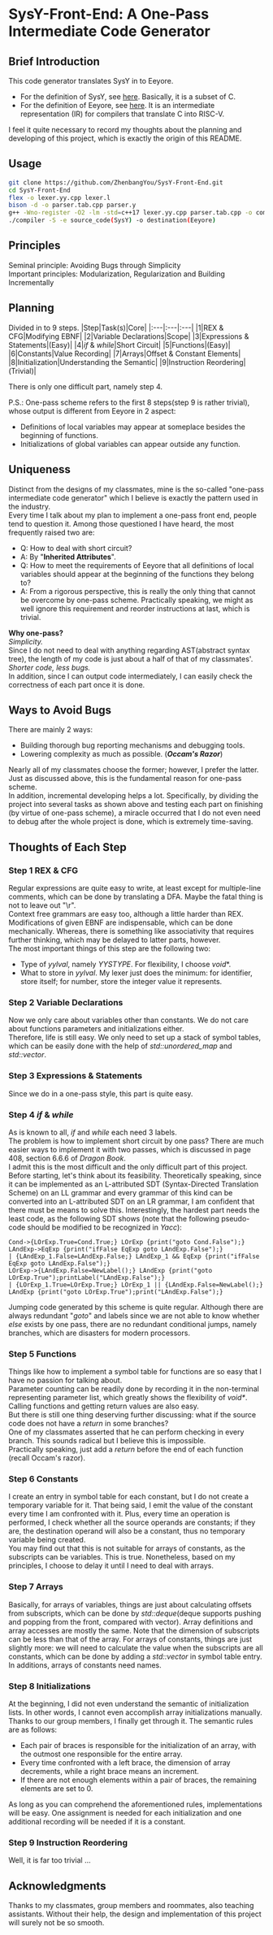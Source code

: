 # SysY-Front-End: A One-Pass Intermediate Code Generator
## Brief Introduction
This code generator translates SysY in to Eeyore.  
  - For the definition of SysY, see [here](https://pku-minic.github.io/online-doc/#/sysy/). Basically, it is a subset of C.  
  - For the definition of Eeyore, see [here](https://pku-minic.github.io/online-doc/#/ir/eeyore). It is an intermediate representation (IR) for compilers that translate C into RISC-V.  

I feel it quite necessary to record my thoughts about the planning and developing of this project, which is exactly the origin of this README.  

## Usage
```Bash
git clone https://github.com/ZhenbangYou/SysY-Front-End.git  
cd SysY-Front-End  
flex -o lexer.yy.cpp lexer.l  
bison -d -o parser.tab.cpp parser.y  
g++ -Wno-register -O2 -lm -std=c++17 lexer.yy.cpp parser.tab.cpp -o compiler -Idirs  
./compiler -S -e source_code(SysY) -o destination(Eeyore)
```

## Principles
Seminal principle: Avoiding Bugs through Simplicity  
Important principles: Modularization, Regularization and Building Incrementally

## Planning
Divided in to 9 steps.
|Step|Task(s)|Core|
|:---|:---|:---|
|1|REX & CFG|Modifying EBNF|
|2|Variable Declarations|Scope|
|3|Expressions & Statements|(Easy)|
|4|*if* & *while*|Short Circuit|
|5|Functions|(Easy)|
|6|Constants|Value Recording|
|7|Arrays|Offset & Constant Elements|
|8|Initialization|Understanding the Semantic|
|9|Instruction Reordering|(Trivial)|

There is only one difficult part, namely step 4.  

P.S.: One-pass scheme refers to the first 8 steps(step 9 is rather trivial), whose output is different from Eeyore in 2 aspect:  
  - Definitions of local variables may appear at someplace besides the beginning of functions.
  - Initializations of global variables can appear outside any function.

## Uniqueness
Distinct from the designs of my classmates, mine is the so-called "one-pass intermediate code generator" which I believe is exactly the pattern used in the industry.  
Every time I talk about my plan to implement a one-pass front end, people tend to question it. Among those questioned I have heard, the most frequently raised two are:   
  - Q: How to deal with short circuit?  
  - A: By "**Inherited Attributes**".  
  - Q: How to meet the requirements of Eeyore that all definitions of local variables should appear at the beginning of the functions they belong to?  
  - A: From a rigorous perspective, this is really the only thing that cannot be overcome by one-pass scheme. Practically speaking, we might as well ignore this requirement and reorder instructions at last, which is trivial.  

**Why one-pass?**  
*Simplicity.*  
Since I do not need to deal with anything regarding AST(abstract syntax tree), the length of my code is just about a half of that of my classmates'.  
*Shorter code, less bugs.*  
In addition, since I can output code intermediately, I can easily check the correctness of each part once it is done.  

## Ways to Avoid Bugs
There are mainly 2 ways:  
  - Building thorough bug reporting mechanisms and debugging tools.  
  - Lowering complexity as much as possible. (***Occam's Razor***)  

Nearly all of my classmates choose the former; however, I prefer the latter. Just as discussed above, this is the fundamental reason for one-pass scheme.  
In addition, incremental developing helps a lot. Specifically, by dividing the project into several tasks as shown above and testing each part on finishing (by virtue of one-pass scheme), a miracle occurred that I do not even need to debug after the whole project is done, which is extremely time-saving.  

## Thoughts of Each Step
### Step 1 REX & CFG
Regular expressions are quite easy to write, at least except for multiple-line comments, which can be done by translating a DFA. Maybe the fatal thing is not to leave out "\r".  
Context free grammars are easy too, although a little harder than REX. Modifications of given EBNF are indispensable, which can be done mechanically. Whereas, there is something like associativity that requires further thinking, which may be delayed to latter parts, however.  
The most important things of this step are the following two:  
  - Type of *yylval*, namely *YYSTYPE*. For flexibility, I choose *void**.  
  - What to store in *yylval*. My lexer just does the minimum: for identifier, store itself; for number, store the integer value it represents.  
### Step 2 Variable Declarations
Now we only care about variables other than constants. We do not care about functions parameters and initializations either.  
Therefore, life is still easy. We only need to set up a stack of symbol tables, which can be easily done with the help of *std::unordered_map* and *std::vector*.  
### Step 3 Expressions & Statements
Since we do in a one-pass style, this part is quite easy.
### Step 4 *if* & *while*
As is known to all, *if* and *while* each need 3 labels.  
The problem is how to implement short circuit by one pass? There are much easier ways to implement it with two passes, which is discussed in page 408, section 6.6.6 of *Dragon Book*.  
I admit this is the most difficult and the only difficult part of this project.  
Before starting, let's think about its feasibility. Theoretically speaking, since it can be implemented as an L-attributed SDT (Syntax-Directed Translation Scheme) on an LL grammar and every grammar of this kind can be converted into an L-attributed SDT on an LR grammar, I am confident that there must be means to solve this. Interestingly, the hardest part needs the least code, as the following SDT shows (note that the following pseudo-code should be modified to be recognized in *Yacc*):  
```
Cond->{LOrExp.True=Cond.True;} LOrExp {print("goto Cond.False");}
LAndExp->EqExp {print("ifFalse EqExp goto LAndExp.False");}
| {LAndExp_1.False=LAndExp.False;} LAndExp_1 && EqExp {print("ifFalse EqExp goto LAndExp.False");}
LOrExp->{LAndExp.False=NewLabel();} LAndExp {print("goto LOrExp.True");printLabel("LAndExp.False");}
| {LOrExp_1.True=LOrExp.True;} LOrExp_1 || {LAndExp.False=NewLabel();} LAndExp {print("goto LOrExp.True");print("LAndExp.False");}
```              
Jumping code generated by this scheme is quite regular. Although there are always redundant "*goto*" and labels since we are not able to know whether *else* exists by one pass, there are no redundant conditional jumps, namely branches, which are disasters for modern processors.  
### Step 5 Functions
Things like how to implement a symbol table for functions are so easy that I have no passion for talking about.  
Parameter counting can be readily done by recording it in the non-terminal representing parameter list, which greatly shows the flexibility of *void\**.  
Calling functions and getting return values are also easy.  
But there is still one thing deserving further discussing: what if the source code does not have a *return* in some branches?  
One of my classmates asserted that he can perform checking in every branch. This sounds radical but I believe this is impossible.  
Practically speaking, just add a *return* before the end of each function (recall Occam's razor).
### Step 6 Constants
I create an entry in symbol table for each constant, but I do not create a temporary variable for it. That being said, I emit the value of the constant every time I am confronted with it. Plus, every time an operation is performed, I check whether all the source operands are constants; if they are, the destination operand will also be a constant, thus no temporary variable being created.  
You may find out that this is not suitable for arrays of constants, as the subscripts can be variables. This is true. Nonetheless, based on my principles, I choose to delay it until I need to deal with arrays.  
### Step 7 Arrays
Basically, for arrays of variables, things are just about calculating offsets from subscripts, which can be done by *std::deque*(deque supports pushing and popping from the front, compared with vector). Array definitions and array accesses are mostly the same. Note that the dimension of subscripts can be less than that of the array.
For arrays of constants, things are just slightly more: we will need to calculate the value when the subscripts are all constants, which can be done by adding a *std::vector* in symbol table entry. In additions, arrays of constants need names.
### Step 8 Initializations
At the beginning, I did not even understand the semantic of initialization lists. In other words, I cannot even accomplish array initializations manually. Thanks to our group members, I finally get through it. The semantic rules are as follows:
  - Each pair of braces is responsible for the initialization of an array, with the outmost one responsible for the entire array.  
  - Every time confronted with a left brace, the dimension of array decrements, while a right brace means an increment.  
  - If there are not enough elements within a pair of braces, the remaining elements are set to 0.  

As long as you can comprehend the aforementioned rules, implementations will be easy. One assignment is needed for each initialization and one additional recording will be needed if it is a constant.  
### Step 9 Instruction Reordering
Well, it is far too trivial ...  
## Acknowledgments
Thanks to my classmates, group members and roommates, also teaching assistants. Without their help, the design and implementation of this project will surely not be so smooth.  
